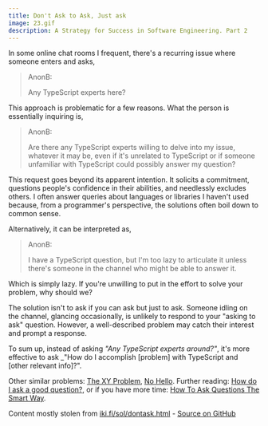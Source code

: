 ```yaml
---
title: Don't Ask to Ask, Just ask
image: 23.gif
description: A Strategy for Success in Software Engineering. Part 2
---
```

In some online chat rooms I frequent, there's a recurring issue where someone enters and asks,

> AnonB:
>
> Any TypeScript experts here?

This approach is problematic for a few reasons. What the person is essentially inquiring is,

> AnonB:
>
> Are there any TypeScript experts willing to delve into my issue, whatever it may be, even if it's unrelated to TypeScript or if someone unfamiliar with TypeScript could possibly answer my question?

This request goes beyond its apparent intention. It solicits a commitment, questions people's confidence in their abilities, and needlessly excludes others. I often answer queries about languages or libraries I haven't used because, from a programmer's perspective, the solutions often boil down to common sense.

Alternatively, it can be interpreted as,

> AnonB:
>
> I have a TypeScript question, but I'm too lazy to articulate it unless there's someone in the channel who might be able to answer it.

Which is simply lazy. If you're unwilling to put in the effort to solve your problem, why should we?

The solution isn't to ask if you can ask but just to ask. Someone idling on the channel, glancing occasionally, is unlikely to respond to your "asking to ask" question. However, a well-described problem may catch their interest and prompt a response.

To sum up, instead of asking _"Any TypeScript experts around?"_, it's more effective to ask _"How do I accomplish [problem] with TypeScript and [other relevant info]?".

Other similar problems: [The XY Problem](https://xyproblem.info/), [No Hello](https://nohello.net/). Further reading: [How do I ask a good question?](https://stackoverflow.com/help/how-to-ask), or if you have more time: [How To Ask Questions The Smart Way](http://catb.org/~esr/faqs/smart-questions.html).

Content mostly stolen from [iki.fi/sol/dontask.html](https://iki.fi/sol/dontask.html) - [Source on GitHub](https://github.com/maunium/dontasktoask.com)
